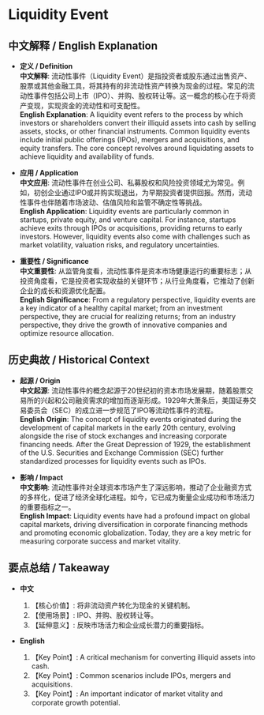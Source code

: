 # Liquidity Event

## 中文解释 / English Explanation

* **定义 / Definition**  
  **中文解释**: 流动性事件（Liquidity Event）是指投资者或股东通过出售资产、股票或其他金融工具，将其持有的非流动性资产转换为现金的过程。常见的流动性事件包括公司上市（IPO）、并购、股权转让等。这一概念的核心在于将资产变现，实现资金的流动性和可支配性。  
  **English Explanation**: A liquidity event refers to the process by which investors or shareholders convert their illiquid assets into cash by selling assets, stocks, or other financial instruments. Common liquidity events include initial public offerings (IPOs), mergers and acquisitions, and equity transfers. The core concept revolves around liquidating assets to achieve liquidity and availability of funds.

* **应用 / Application**  
  **中文应用**: 流动性事件在创业公司、私募股权和风险投资领域尤为常见。例如，初创企业通过IPO或并购实现退出，为早期投资者提供回报。然而，流动性事件也伴随着市场波动、估值风险和监管不确定性等挑战。  
  **English Application**: Liquidity events are particularly common in startups, private equity, and venture capital. For instance, startups achieve exits through IPOs or acquisitions, providing returns to early investors. However, liquidity events also come with challenges such as market volatility, valuation risks, and regulatory uncertainties.

* **重要性 / Significance**  
  **中文重要性**: 从监管角度看，流动性事件是资本市场健康运行的重要标志；从投资角度看，它是投资者实现收益的关键环节；从行业角度看，它推动了创新企业的成长和资源优化配置。  
  **English Significance**: From a regulatory perspective, liquidity events are a key indicator of a healthy capital market; from an investment perspective, they are crucial for realizing returns; from an industry perspective, they drive the growth of innovative companies and optimize resource allocation.

## 历史典故 / Historical Context

* **起源 / Origin**  
  **中文起源**: 流动性事件的概念起源于20世纪初的资本市场发展期，随着股票交易所的兴起和公司融资需求的增加而逐渐形成。1929年大萧条后，美国证券交易委员会（SEC）的成立进一步规范了IPO等流动性事件的流程。  
  **English Origin**: The concept of liquidity events originated during the development of capital markets in the early 20th century, evolving alongside the rise of stock exchanges and increasing corporate financing needs. After the Great Depression of 1929, the establishment of the U.S. Securities and Exchange Commission (SEC) further standardized processes for liquidity events such as IPOs.

* **影响 / Impact**  
  **中文影响**: 流动性事件对全球资本市场产生了深远影响，推动了企业融资方式的多样化，促进了经济全球化进程。如今，它已成为衡量企业成功和市场活力的重要指标之一。  
  **English Impact**: Liquidity events have had a profound impact on global capital markets, driving diversification in corporate financing methods and promoting economic globalization. Today, they are a key metric for measuring corporate success and market vitality.

## 要点总结 / Takeaway

* **中文**  
  1. 【核心价值】: 将非流动资产转化为现金的关键机制。
  2. 【使用场景】: IPO、并购、股权转让等。
  3. 【延伸意义】: 反映市场活力和企业成长潜力的重要指标。

* **English**  
  1. 【Key Point】: A critical mechanism for converting illiquid assets into cash.
  2. 【Key Point】: Common scenarios include IPOs, mergers and acquisitions.
  3. 【Key Point】: An important indicator of market vitality and corporate growth potential.